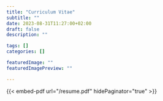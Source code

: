 ```yaml
---
title: "Curriculum Vitae"
subtitle: ""
date: 2023-08-31T11:27:00+02:00
draft: false
description: ""

tags: []
categories: []

featuredImage: ""
featuredImagePreview: ""

---
```


<!--more-->

<style>
    .page {
        width: 55em;
        max-width: 100%;
    }
</style>
{{< embed-pdf url="/resume.pdf" hidePaginator="true" >}}